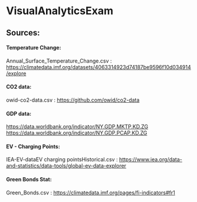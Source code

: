 # VisualAnalyticsExam

## Sources:
#### Temperature Change:
  Annual_Surface_Temperature_Change.csv : https://climatedata.imf.org/datasets/4063314923d74187be9596f10d034914/explore
#### CO2 data:
  owid-co2-data.csv : https://github.com/owid/co2-data
#### GDP data:
  https://data.worldbank.org/indicator/NY.GDP.MKTP.KD.ZG
  https://data.worldbank.org/indicator/NY.GDP.PCAP.KD.ZG
#### EV - Charging Points:
  IEA-EV-dataEV charging pointsHistorical.csv : https://www.iea.org/data-and-statistics/data-tools/global-ev-data-explorer
#### Green Bonds Stat:
  Green_Bonds.csv : https://climatedata.imf.org/pages/fi-indicators#fr1


